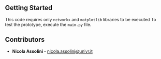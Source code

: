 

## Getting Started

This code requires only `networkx` and `matplotlib` libraries to be executed
To test the prototype, execute the `main.py` file.


## Contributors
*  **Nicola Assolini** - nicola.assolini@univr.it



